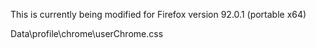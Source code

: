 This is currently being modified for Firefox version 92.0.1 (portable x64)

Data\profile\chrome\userChrome.css
